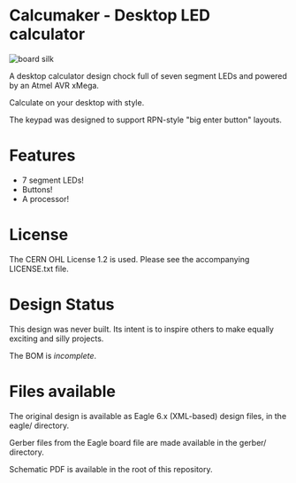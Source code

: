 # Calcumaker - Desktop LED calculator

![board silk](https://raw.githubusercontent.com/theatrus/calcumaker_mk1/board_image.png)

A desktop calculator design chock full of seven segment LEDs and
powered by an Atmel AVR xMega.

Calculate on your desktop with style.

The keypad was designed to support RPN-style "big enter button" layouts.

# Features

 * 7 segment LEDs!
 * Buttons!
 * A processor!

# License

The CERN OHL License 1.2 is used. Please see the accompanying
LICENSE.txt file.

# Design Status

This design was never built. Its intent is to inspire others to make
equally exciting and silly projects.

The BOM is *incomplete*.

# Files available

The original design is available as Eagle 6.x (XML-based) design
files, in the eagle/ directory.

Gerber files from the Eagle board file are made available in the
gerber/ directory.

Schematic PDF is available in the root of this repository.





